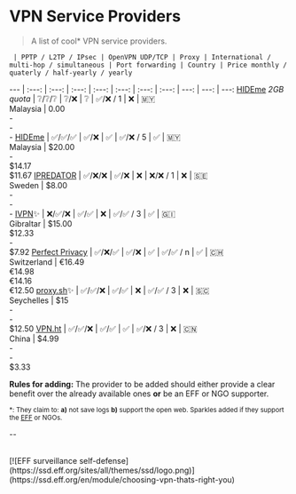 # VPN Service Providers

> A list of cool\* VPN service providers.

     | PPTP / L2TP / IPsec | OpenVPN UDP/TCP | Proxy | International / multi-hop / simultaneous | Port forwarding | Country | Price monthly / quaterly / half-yearly / yearly 
 --- | :---: | :---: | :---:           | :---: | :---:                      | :---:           | :---:   |  ---:          | ---:           | ---:
[HIDEme](https://hide.me) *2GB quota* | :grey_question:/:grey_question:/:grey_question: | :grey_question:/:x: | :grey_question: | :white_check_mark:/:x: / 1 | :x: | 🇲🇾 <br> Malaysia | 0.00 <br>  - <br>  - <br> -
[HIDEme](https://hide.me) | :white_check_mark:/:white_check_mark:/:white_check_mark: | :white_check_mark:/:x: | :white_check_mark: | :white_check_mark:/:x: / 5 | :white_check_mark: | 🇲🇾 <br> Malaysia | $20.00 <br> - <br> $14.17 <br> $11.67
[IPREDATOR](https://ipredator.se/) | :white_check_mark:/:x:/:x:  | :white_check_mark:/:x: | :x: | :x:/:x: / 1 | :x: | 🇸🇪 <br> Sweden | $8.00 <br> - <br> - <br> -
[IVPN](https://www.ivpn.net/pricing):sparkles: | :x:/:white_check_mark:/:x: | :white_check_mark:/:white_check_mark: | :x: | :white_check_mark:/:white_check_mark: / 3 | :white_check_mark: | 🇬🇮 <br> Gibraltar | $15.00 <br> $12.33 <br> - <br> $7.92
[Perfect Privacy](https://www.perfect-privacy.com/) | :white_check_mark:/:x:/:white_check_mark: | :white_check_mark:/:x: | :white_check_mark: | :white_check_mark:/:white_check_mark: / n | :white_check_mark: | 🇨🇭 <br> Switzerland | €16.49 <br> €14.98 <br> €14.16 <br> €12.50
[proxy.sh](https://proxy.sh/):sparkles: | :white_check_mark:/:white_check_mark:/:x: | :white_check_mark:/:white_check_mark: | :x: | :white_check_mark:/:white_check_mark: / 3 | :x: | 🇸🇨 <br> Seychelles | $15 <br> - <br> - <br> $12.50
[VPN.ht](https://vpn.ht) | :white_check_mark:/:white_check_mark:/:x: | :white_check_mark:/:white_check_mark: | :white_check_mark: | :white_check_mark:/:x: / 3 | :x: | :cn: <br> China | $4.99 <br> - <br> - <br> $3.33 

**Rules for adding:** The provider to be added should either provide a clear benefit over the already available ones **or** be an EFF or NGO supporter.

<sub>\*: They claim to: **a)** not save logs **b)** support the open web. Sparkles added if they support the [EFF](http://eff.org/) or NGOs.</sub>

--

<br>
[![EFF surveillance self-defense](https://ssd.eff.org/sites/all/themes/ssd/logo.png)](https://ssd.eff.org/en/module/choosing-vpn-thats-right-you)
